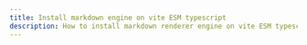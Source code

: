 ```yaml
---
title: Install markdown engine on vite ESM typescript
description: How to install markdown renderer engine on vite ESM typescript
---
```


